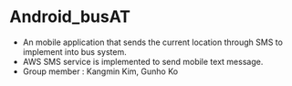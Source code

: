 # Android_busAT
- An mobile application that sends the current location through SMS to implement into bus system.
- AWS SMS service is implemented to send mobile text message.
- Group member : Kangmin Kim, Gunho Ko
